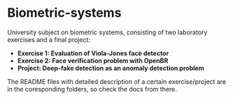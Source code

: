 # Biometric-systems

University subject on biometric systems, consisting of two laboratory exercises and a final project:

- **Exercise 1: Evaluation of Viola-Jones face detector**
- **Exercise 2: Face verification problem with OpenBR**
- **Project: Deep-fake detection as an anomaly detection problem**

The README files with detailed description of a certain exercise/project are in the coresponding folders, so check the docs from there.

